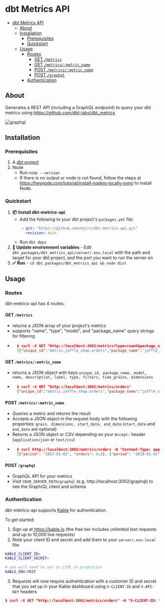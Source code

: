 # dbt Metrics API
- [dbt Metrics API](#dbt-metrics-api)
  - [About](#about)
  - [Installation](#installation)
    - [Prerequisites](#prerequisites)
    - [Quickstart](#quickstart)
  - [Usage](#usage)
    - [Routes](#routes)
      - [GET `/metrics`](#get-metrics)
      - [GET `/metrics/:metric_name`](#get-metricsmetric_name)
      - [POST `/metrics/:metric_name`](#post-metricsmetric_name)
      - [POST `/graphql`](#post-graphql)
    - [Authentication](#authentication)

## About
Generates a REST API (including a GraphQL endpoint) to query your dbt metrics using https://github.com/dbt-labs/dbt_metrics

![graphql](https://user-images.githubusercontent.com/5953854/158102577-f935b647-88f4-4180-b161-81f86a454ccb.PNG)

## Installation
### Prerequisites
1. A [dbt project](https://docs.getdbt.com/tutorial/setting-up)
2. Node
    - Run `node --version`
    - If there is no output or node is not found, follow the steps at https://heynode.com/tutorial/install-nodejs-locally-nvm/ to install Node.
### Quickstart
1. **📦 Install dbt-metrics-api**
    - Add the following to your dbt project's `packages.yml` file:
    ```yaml
        - git: "https://github.com/mjirv/dbt-metrics-api.git"
          revision: main
    ```
    - Run `dbt deps`
2. **🌄 Update environment variables** - Edit `dbt_packages/dbt_metrics_api/server/.env.local` with the path and target for your dbt project, and the port you want to run the server on
3. **✅ Run** - `cd dbt_packages/dbt_metrics_api && node dist`

## Usage
### Routes
dbt-metrics-api has 4 routes:
#### GET `/metrics`
- returns a JSON array of your project's metrics
- supports "name", "type", "model", and "package_name" query strings for filtering
- ```json
    $ curl -X GET "http://localhost:3002/metrics?type=count&package_name=jaffle_shop"
    [{"unique_id":"metric.jaffle_shop.orders","package_name":"jaffle_shop","model":"ref('orders')","name":"orders","description":"The number of orders","label":"Orders","type":"count","filters":[],"time_grains":["day","week","month","quarter","year"],"dimensions":["status","customer_id"]},{"unique_id":"metric.jaffle_shop.orders2","package_name":"jaffle_shop","model":"ref('orders')","name":"orders2","description":"The number of orders","label":"Orders","type":"count","filters":[],"time_grains":["day","week","month","quarter","year"],"dimensions":["status","customer_id"]}]
    ```
#### GET `/metrics/:metric_name`
- returns a JSON object with keys `unique_id, package_name, model, name, description, label, type, filters, time_grains, dimensions`
- ```json
    $ curl -X GET "http://localhost:3002/metrics/orders"
    {"unique_id":"metric.jaffle_shop.orders","package_name":"jaffle_shop","model":"ref('orders')","name":"orders","description":"The number of orders","label":"Orders","type":"count","filters":[],"time_grains":["day","week","month","quarter","year"],"dimensions":["status","customer_id"]}
    ```
#### POST `/metrics/:metric_name`
- Queries a metric and returns the result
- Accepts a JSON object in the request body with the following properties: `grain, dimensions, start_date, end_date` (`start_date` and `end_date` are optional)
- Returns a JSON object or CSV depending on your `Accept:` header (`application/json` or `text/csv`)
- ```json
    $ curl http://localhost:3002/metrics/orders -H "Content-Type: application/json" -H "Accept: application/json" -d '{"grain": "year", "start_date": "2017-01-01", "end_date": "2019-01-01"}'
    [{"period": "2017-01-01", "orders": 0.0}, {"period": "2018-01-01", "orders": 99.0}, {"period": "2019-01-01", "orders": 0.0}]
    ```
#### POST `/graphql`
- GraphQL API for your metrics
- Visit `YOUR_SERVER_PATH/graphql` (e.g. http://localhost:3002/graphql) to see the GraphiQL client and schema

### Authentication
dbt-metrics-api supports [Kable](https://kable.io) for authentication.

To get started:
1. Sign up at https://kable.io (the free tier includes unlimited test requests and up to 10,000 live requests)
2. Note your client ID and secret and add them to your `server/.env.local` file:
```bash
KABLE_CLIENT_ID=
KABLE_CLIENT_SECRET=

# you will need to set to LIVE in production
KABLE_ENV=TEST
```
3. Requests will now require authentication with a customer ID and secret that you set up in your Kable dashboard using `X-CLIENT-ID` and `X-API-KEY` headers
```json
$ curl -X GET "http://localhost:3002/metrics/orders" -H "X-CLIENT-ID: test-customer-1" -H "X-API-KEY: sk_test.some.secret.key"
```
